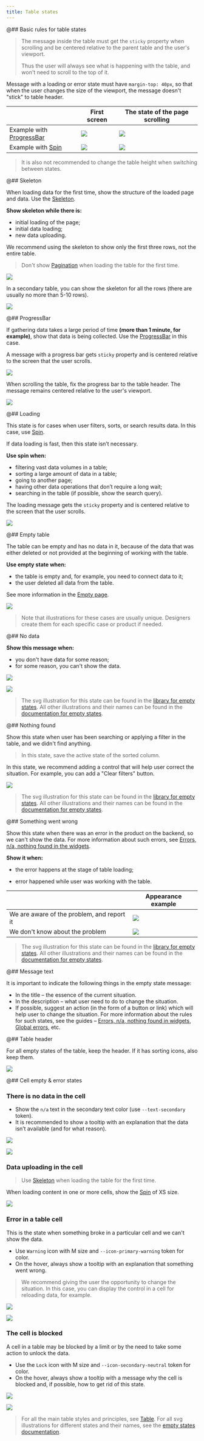 ```yaml
---
title: Table states
---
```


@## Basic rules for table states

> The message inside the table must get the `sticky` property when scrolling and be centered relative to the parent table and the user's viewport.
>
> Thus the user will always see what is happening with the table, and won't need to scroll to the top of it.

Message with a loading or error state must have `margin-top: 40px`, so that when the user changes the size of the viewport, the message doesn't "stick" to table header.

|                                                       | First screen                                                | The state of the page scrolling                             |
| ----------------------------------------------------- | ----------------------------------------------------------- | ----------------------------------------------------------- |
| Example with [ProgressBar](/components/progress-bar/) | ![](static/table-sticky-1.png) | ![](static/table-sticky-2.png) |
| Example with [Spin](/components/spin/)                | ![](static/sticky-loading-1.png)   | ![](static/sticky-loading-2.png)   |

> It is also not recommended to change the table height when switching between states.

@## Skeleton

When loading data for the first time, show the structure of the loaded page and data. Use the [Skeleton](/components/skeleton/).

**Show skeleton while there is:**

- initial loading of the page;
- initial data loading;
- new data uploading.

We recommend using the skeleton to show only the first three rows, not the entire table.

> Don't show [Pagination](/components/pagination/) when loading the table for the first time.

![](static/table-skeleton.png)

In a secondary table, you can show the skeleton for all the rows (there are usually no more than 5-10 rows).

![](static/skeleton-secondary.png)

@## ProgressBar

If gathering data takes a large period of time **(more than 1 minute, for example)**, show that data is being collected. Use the [ProgressBar](/components/progress-bar) in this case.

A message with a progress bar gets `sticky` property and is centered relative to the screen that the user scrolls.

![](static/table-sticky-1.png)

When scrolling the table, fix the progress bar to the table header. The message remains centered relative to the user's viewport.

![](static/table-sticky-2.png)

@## Loading

This state is for cases when user filters, sorts, or search results data. In this case, use [Spin](/components/spin/).

If data loading is fast, then this state isn’t necessary.

**Use spin when:**

- filtering vast data volumes in a table;
- sorting a large amount of data in a table;
- going to another page;
- having other data operations that don’t require a long wait;
- searching in the table (if possible, show the search query).

The loading message gets the `sticky` property and is centered relative to the screen that the user scrolls.

![](static/sticky-loading-1.png)

@## Empty table

The table can be empty and has no data in it, because of the data that was either deleted or not provided at the beginning of working with the table.

**Use empty state when:**

- the table is empty and, for example, you need to connect data to it;
- the user deleted all data from the table.

See more information in the [Empty page](/patterns/empty-page/).

![](static/empty.png)

> Note that illustrations for these cases are usually unique. Designers create them for each specific case or product if needed.

@## No data

**Show this message when:**

- you don't have data for some reason;
- for some reason, you can't show the data.

![](static/no-data.png)

![](static/no-data-button.png)

> The svg illustration for this state can be found in the [library for empty states](https://static.semrush.com/ui-kit/widget-empty/1.4.0/table.svg). All other illustrations and their names can be found in the [documentation for empty states](/components/widget-empty/widget-empty-code/).

@## Nothing found

Show this state when user has been searching or applying a filter in the table, and we didn't find anything.

> In this state, save the active state of the sorted column.

In this state, we recommend adding a control that will help user correct the situation. For example, you can add a "Clear filters" button.

![](static/nothing-found-button.png)

> The svg illustration for this state can be found in the [library for empty states](https://static.semrush.com/ui-kit/widget-empty/1.4.0/nothing-found.svg). All other illustrations and their names can be found in the [documentation for empty states](/components/widget-empty/widget-empty-code/).

@## Something went wrong

Show this state when there was an error in the product on the backend, so we can't show the data. For more information about such errors, see [Errors, n/a, nothing found in the widgets](/components/widget-empty/).

**Show it when:**

- the error happens at the stage of table loading;

- error happened while user was working with the table.

|                                            | Appearance example                                         |
| ------------------------------------------ | --------------------------------------------------------- |
| We are aware of the problem, and report it | ![](static/error-known.png)         |
| We don't know about the problem            | ![](static/error-not-known.png) |

> The svg illustration for this state can be found in the [library for empty states](https://static.semrush.com/ui-kit/widget-empty/1.4.0/warning.svg). All other illustrations and their names can be found in the [documentation for empty states](/components/widget-empty/widget-empty-code/).

@## Message text

It is important to indicate the following things in the empty state message:

- In the title – the essence of the current situation.
- In the description – what user need to do to change the situation.
- If possible, suggest an action (in the form of a button or link) which will help user to change the situation.
  For more information about the rules for such states, see the guides – [Errors, n/a, nothing found in widgets](/components/widget-empty/), [Global errors](/patterns/global-errors/), etc.

@## Table header

For all empty states of the table, keep the header. If it has sorting icons, also keep them.

![](static/empty-yes-no.png)

@## Cell empty & error states

### There is no data in the cell

- Show the `n/a` text in the secondary text color (use `--text-secondary` token).
- It is recommended to show a tooltip with an explanation that the data isn’t available (and for what reason).

![](static/cell-na.png)

![](static/cell-na-tooltip.png)

### Data uploading in the cell

> Use [Skeleton](/components/skeleton/) when loading the table for the first time.

When loading content in one or more cells, show the [Spin](/components/spin/) of XS size.

![](static/cell-loading.png)

### Error in a table cell

This is the state when something broke in a particular cell and we can't show the data.

- Use `Warning` icon with M size and `--icon-primary-warning` token for color.
- On the hover, always show a tooltip with an explanation that something went wrong.

> We recommend giving the user the opportunity to change the situation. In this case, you can display the control in a cell for reloading data, for example.

![](static/cell-danger.png)

![](static/cell-danger-tooltip.png)

### The cell is blocked

A cell in a table may be blocked by a limit or by the need to take some action to unlock the data.

- Use the `Lock` icon with M size and `--icon-secondary-neutral` token for color.
- On the hover, always show a tooltip with a message why the cell is blocked and, if possible, how to get rid of this state.

![](static/cell-locked.png)

![](static/cell-locked-tooltip.png)

> For all the main table styles and principles, see [Table](/table-group/table/). For all svg illustrations for different states and their names, see the [empty states documentation](/components/widget-empty/widget-empty-code/).
